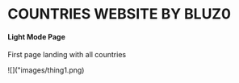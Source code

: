 <h1>COUNTRIES WEBSITE BY BLUZ0</h1>

#### Light Mode Page
<p>First page landing with all countries</p>
![]("images/thing1.png)
